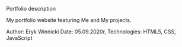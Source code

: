 Portfolio description

My portfolio website featuring Me and My projects.

Author: Eryk Winnicki
Date: 05.09.2020r,
Technologies: HTML5, CSS, JavaScript